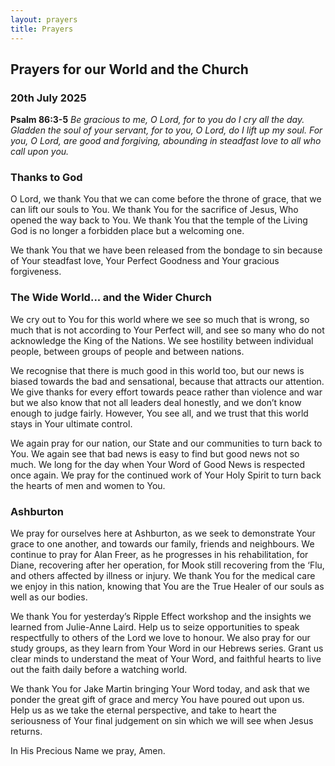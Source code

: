 ```yaml
---
layout: prayers
title: Prayers
---
```

## Prayers for our World and the Church 
### 20th July 2025

__Psalm 86:3-5__ 
_Be gracious to me, O Lord, for to you do I cry all the day. Gladden the soul of your servant, for to you, O Lord, do I lift up my soul. For you, O Lord, are good and forgiving, abounding in steadfast love to all who call upon you._

### Thanks to God
O Lord, we thank You that we can come before the throne of grace, that we can lift our souls to You. We thank You for the sacrifice of Jesus, Who opened the way back to You. We thank You that the temple of the Living God is no longer a forbidden place but a welcoming one.

We thank You that we have been released from the bondage to sin because of Your steadfast love, Your Perfect Goodness and Your gracious forgiveness.

### The Wide World... and the Wider Church
We cry out to You for this world where we see so much that is wrong, so much that is not according to Your Perfect will, and see so many who do not acknowledge the King of the Nations. We see hostility between individual people, between groups of people and between nations.

We recognise that there is much good in this world too, but our news is biased towards the bad and sensational, because that attracts our attention. We give thanks for every effort towards peace rather than violence and war but we also know that not all leaders deal honestly, and we don’t know enough to judge fairly. However, You see all, and we trust that this world stays in Your ultimate control.

We again pray for our nation, our State and our communities to turn back to You. We again see that bad news is easy to find but good news not so much. We long for the day when Your Word of Good News is respected once again. We pray for the continued work of Your Holy Spirit to turn back the hearts of men and women to You. 

### Ashburton
We pray for ourselves here at Ashburton, as we seek to demonstrate Your grace to one another, and towards our family, friends and neighbours. We continue to pray for Alan Freer, as he progresses in his rehabilitation, for Diane, recovering after her operation, for Mook still recovering from the ‘Flu, and others affected by illness or injury. We thank You for the medical care we enjoy in this nation, knowing that You are the True Healer of our souls as well as our bodies.

We thank You for yesterday’s Ripple Effect workshop and the insights we learned from Julie-Anne Laird. Help us to seize opportunities to speak respectfully to others of the Lord we love to honour. We also pray for our study groups, as they learn from Your Word in our Hebrews series. Grant us clear minds to understand the meat of Your Word, and faithful hearts to live out the faith daily before a watching world. 

We thank You for Jake Martin bringing Your Word today, and ask that we ponder the great gift of grace and mercy You have poured out upon us. Help us as we take the eternal perspective, and take to heart the seriousness of Your final judgement on sin which we will see when Jesus returns.

In His Precious Name we pray, Amen.

